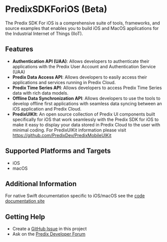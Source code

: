 # PredixSDKForiOS (Beta)

The Predix SDK For iOS is a comprehensive suite of tools, frameworks, and source examples that enables you to build iOS and MacOS applications for the Industrial Internet of Things (IIoT).

## Features

- **Authentication API (UAA)**: Allows developers to authenticate their applications with the Predix User Account and Authentication Service (UAA)
- **Predix Data Access API**: Allows developers to easily access their applications and services running in Predix Cloud.
- **Predix Time Series API**: Allows developers to access Predix Time Series data with rich data models.
- **Offline Data Synchronization API**: Allows developers to use the tools to develop offline first applications with seamless data syncing between an iOS application and Predix Cloud.
- **PredixUIKIt**: An open source collection of Predix UI components built specifically for iOS that work seamlessly with the Predix SDK for iOS to make it easy to display your data stored in Predix Cloud to the user with minimal coding.  For PredixUIKit information please visit https://github.com/PredixDev/PredixMobileUIKit

## Supported Platforms and Targets

- iOS
- macOS

## Additional Information

For native Swift documentation specific to iOS/macOS see the [code documentation site](http://predixdev.github.io/PredixMobileSDK/iOS/)

## Getting Help

- Create a [GitHub Issue](https://github.com/PredixDev/PredixSDKForSwift/issues) in this project
- Ask on the [Predix Developer Forum](https://forum.predix.io/index.html)
